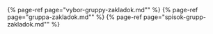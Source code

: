 ﻿{% page-ref page="vybor-gruppy-zakladok.md"" %}
{% page-ref page="gruppa-zakladok.md"" %}
{% page-ref page="spisok-grupp-zakladok.md"" %}
